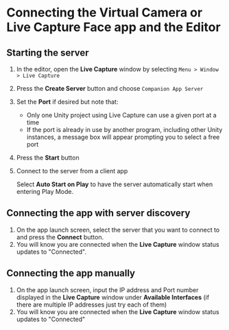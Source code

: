 # Connecting the Virtual Camera or Live Capture Face app and the Editor

## Starting the server

1. In the editor, open the **Live Capture** window by selecting `Menu > Window > Live Capture`

2. Press the **Create Server** button and choose `Companion App Server`

3. Set the **Port** if desired but note that:
    - Only one Unity project using Live Capture can use a given port at a time
    - If the port is already in use by another program, including other Unity instances, a message box will appear prompting you to select a free port
    
4. Press the **Start** button

5. Connect to the server from a client app

    Select **Auto Start on Play** to have the server automatically start when entering Play Mode.

## Connecting the app with server discovery

1. On the app launch screen, select the server that you want to connect to and press the **Connect** button.
2. You will know you are connected when the **Live Capture** window status updates to "Connected".

## Connecting the app manually

1. On the app launch screen, input the IP address and Port number displayed in the **Live Capture** window under **Available Interfaces** (if there are multiple IP addresses just try each of them)
2. You will know you are connected when the **Live Capture** window status updates to "Connected"
